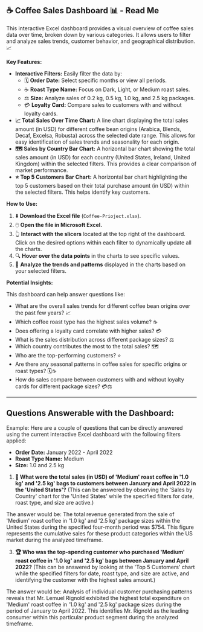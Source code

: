 ## ☕ Coffee Sales Dashboard 📊 - Read Me

This interactive Excel dashboard provides a visual overview of coffee sales data over time, broken down by various categories. It allows users to filter and analyze sales trends, customer behavior, and geographical distribution. 📈

**Key Features:**

* **Interactive Filters:** Easily filter the data by:
    * 🗓️ **Order Date:** Select specific months or view all periods.
    * ☕ **Roast Type Name:** Focus on Dark, Light, or Medium roast sales.
    * ⚖️ **Size:** Analyze sales of 0.2 kg, 0.5 kg, 1.0 kg, and 2.5 kg packages.
    * 💳 **Loyalty Card:** Compare sales to customers with and without loyalty cards.
* **📈 Total Sales Over Time Chart:** A line chart displaying the total sales amount (in USD) for different coffee bean origins (Arabica, Blends, Decaf, Excelsa, Robusta) across the selected date range. This allows for easy identification of sales trends and seasonality for each origin.
* **🗺️ Sales by Country Bar Chart:** A horizontal bar chart showing the total sales amount (in USD) for each country (United States, Ireland, United Kingdom) within the selected filters. This provides a clear comparison of market performance.
* **⭐ Top 5 Customers Bar Chart:** A horizontal bar chart highlighting the top 5 customers based on their total purchase amount (in USD) within the selected filters. This helps identify key customers.

**How to Use:**

1.  ⬇️ **Download the Excel file** (`Coffee-Prioject.xlsx`).
2.  🖱️ **Open the file in Microsoft Excel.**
3.  👆 **Interact with the slicers** located at the top right of the dashboard. Click on the desired options within each filter to dynamically update all the charts.
4.  🔍 **Hover over the data points** in the charts to see specific values.
5.  🧐 **Analyze the trends and patterns** displayed in the charts based on your selected filters.

**Potential Insights:**

This dashboard can help answer questions like:

* What are the overall sales trends for different coffee bean origins over the past few years? 📈
* Which coffee roast type has the highest sales volume? ☕
* Does offering a loyalty card correlate with higher sales? 💳
* What is the sales distribution across different package sizes? ⚖️
* Which country contributes the most to the total sales? 🗺️
* Who are the top-performing customers? ⭐
* Are there any seasonal patterns in coffee sales for specific origins or roast types? 🗓️☕
* How do sales compare between customers with and without loyalty cards for different package sizes? 💳⚖️

---

## Questions Answerable with the Dashboard:

Example: Here are a couple of questions that can be directly answered using the current interactive Excel dashboard with the following filters applied:

* **Order Date:** January 2022 - April 2022
* **Roast Type Name:** Medium
* **Size:** 1.0 and 2.5 kg

1.  **🤔 What were the total sales (in USD) of 'Medium' roast coffee in '1.0 kg' and '2.5 kg' bags to customers between January and April 2022 in the 'United States'?** (This can be answered by observing the 'Sales by Country' chart for the 'United States' while the specified filters for date, roast type, and size are active.)

The answer would be: The total revenue generated from the sale of 'Medium' roast coffee in '1.0 kg' and '2.5 kg' package sizes within the United States during the specified four-month period was \$754. This figure represents the cumulative sales for these product categories within the US market during the analyzed timeframe.

3.  **🏆 Who was the top-spending customer who purchased 'Medium' roast coffee in '1.0 kg' and '2.5 kg' bags between January and April 2022?** (This can be answered by looking at the 'Top 5 Customers' chart while the specified filters for date, roast type, and size are active, and identifying the customer with the highest sales amount.)

The answer would be: Analysis of individual customer purchasing patterns reveals that Mr. Lemuel Rignold exhibited the highest total expenditure on 'Medium' roast coffee in '1.0 kg' and '2.5 kg' package sizes during the period of January to April 2022. This identifies Mr. Rignold as the leading consumer within this particular product segment during the analyzed timeframe.
